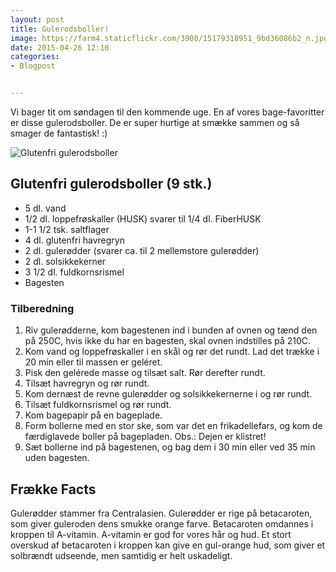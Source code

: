 ```yaml
---
layout: post
title: Gulerodsboller!
image: https://farm4.staticflickr.com/3908/15179318951_9bd36086b2_n.jpg
date: 2015-04-26 12:10
categories:
- Blogpost


---
```


Vi bager tit om søndagen til den kommende uge. En af vores bage-favoritter er disse gulerodsboller. De er super hurtige at smække sammen og så smager de fantastisk! :)




![Glutenfri gulerodsboller](https://farm4.staticflickr.com/3908/15179318951_9bd36086b2_z.jpg) 


## Glutenfri gulerodsboller (9 stk.)
- 5 dl. vand
- 1/2 dl. loppefrøskaller (HUSK) svarer til 1/4 dl. FiberHUSK
- 1-1 1/2 tsk. saltflager
- 4 dl. glutenfri havregryn
- 2 dl. gulerødder (svarer ca. til 2 mellemstore gulerødder)
- 2 dl. solsikkekerner
- 3 1/2 dl. fuldkornsrismel
- Bagesten



### Tilberedning
1. Riv gulerødderne, kom bagestenen ind i bunden af ovnen og tænd den på 250C, hvis ikke du har en bagesten, skal ovnen indstilles på 210C.
2. Kom vand og loppefrøskaller i en skål og rør det rundt. Lad det trække i 20 min eller til massen er geléret.
3. Pisk den gelérede masse og tilsæt salt. Rør derefter rundt.
4. Tilsæt havregryn og rør rundt.
6. Kom dernæst de revne gulerødder og solsikkekernerne i og rør rundt.
7. Tilsæt fuldkornsrismel og rør rundt.
8. Kom bagepapir på en bageplade.
9. Form bollerne med en stor ske, som var det en frikadellefars, og kom de færdiglavede boller på bagepladen. Obs.: Dejen er klistret!
10. Sæt bollerne ind på bagestenen, og bag dem i 30 min eller ved 35 min uden bagesten.













## Frække Facts
Gulerødder stammer fra Centralasien. Gulerødder er rige på betacaroten, som giver guleroden dens smukke orange farve. Betacaroten omdannes i kroppen til A-vitamin. A-vitamin er god for vores hår og hud. Et stort overskud af betacaroten i kroppen kan give en gul-orange hud, som giver et solbrændt udseende, men samtidig er helt uskadeligt.










